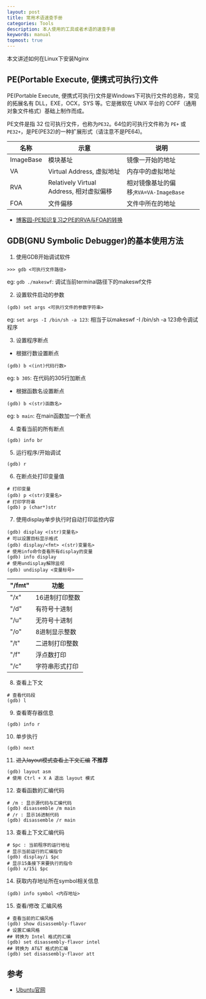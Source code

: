 ```yaml
---
layout: post
title: 常用术语速查手册
categories: Tools
description: 本人使用的工具或者术语的速查手册
keywords: manual
topmost: true
---
```


本文讲述如何在Linux下安装Nginx

## PE(Portable Execute, 便携式可执行)文件

PE(Portable Execute, 便携式可执行)文件是Windows下可执行文件的总称，常见的拓展名有 DLL，EXE，OCX，SYS 等。它是微软在 UNIX 平台的 COFF（通用对象文件格式）基础上制作而成。

PE文件是指 32 位可执行文件，也称为`PE32`。64位的可执行文件称为 `PE+` 或 `PE32+`，是PE(PE32)的一种扩展形式（请注意不是PE64)。

| 名称 | 示意 | 说明 |
| - | - | - |
| ImageBase | 模块基址 | 镜像一开始的地址 |
| VA | Virtual Address, 虚拟地址 | 内存中的虚拟地址 |
| RVA | Relatively Virtual Address, 相对虚拟偏移 | 相对镜像基址的偏移;`RVA=VA-ImageBase` |
| FOA | 文件偏移 | 文件中所在的地址 |

* [博客园-PE知识复习之PE的RVA与FOA的转换](https://www.cnblogs.com/gd-luojialin/p/11306135.html)


## GDB(GNU Symbolic Debugger)的基本使用方法

1. 使用GDB开始调试软件
```shell
>>> gdb <可执行文件路径>
```
eg: `gdb ./makeswf`: 调试当前terminal路径下的makeswf文件

2. 设置软件启动的参数
```shell
(gdb) set args <可执行文件的参数字符串>
```
eg: `set args -I /bin/sh -a 123`: 相当于以makeswf -I /bin/sh -a 123命令调试程序

3. 设置程序断点
- 根据行数设置断点
```shell
(gdb) b <(int)代码行数>
```
eg: `b 305`: 在代码的305行加断点

- 根据函数名设置断点
```shell
(gdb) b <(str)函数名>
```
eg: `b main`: 在main函数加一个断点

4. 查看当前的所有断点
```shell
(gdb) info br
```

5. 运行程序/开始调试
```shell
(gdb) r
```

6. 在断点处打印变量值
```shell
# 打印变量
(gdb) p <(str)变量名>
# 打印字符串
(gdb) p (char*)str
```

7. 使用display单步执行时自动打印监控内容
```shell
(gdb) display <(str)变量名>
# 可以设置目标显示格式
(gdb) display/<fmt> <(str)变量名>
# 使用info命令查看所有display的变量
(gdb) info display
# 使用undisplay解除监视
(gdb) undisplay <变量标号>
```

| "\/fmt" | 功能 |
| - | - |
| "\/x" | 16进制打印整数 |
| "\/d" | 有符号十进制 |
| "\/u" | 无符号十进制 |
| "\/o" | 8进制显示整数 |
| "\/t" | 二进制打印整数 |
| "\/f" | 浮点数打印 |
| "\/c" | 字符串形式打印 |


8. 查看上下文
```shell
# 查看代码段
(gdb) l
```

9. 查看寄存器信息
```shell
(gdb) info r
```

10. 单步执行
```shell
(gdb) next
```

11.  ~~进入layout模式查看上下文汇编~~  **不推荐**
```shell
(gdb) layout asm
# 使用 Ctrl + X A 退出 layout 模式
```

12. 查看函数的汇编代码
```shell
# /m : 显示源代码与汇编代码
(gdb) disassemble /m main
# /r : 显示16进制代码
(gdb) disassemble /r main
```

13. 查看上下文汇编代码
```shell
# $pc : 当前程序的运行地址
# 显示当前运行的汇编指令
(gdb) display/i $pc
# 显示15条接下来要执行的指令
(gdb) x/15i $pc
```

14. 获取内存地址所在symbol相关信息
```shell
(gdb) info symbol <内存地址>
```

15. 查看/修改 汇编风格
```shell
# 查看当前的汇编风格
(gdb) show disassembly-flavor
# 设置汇编风格
## 转换为 Intel 格式的汇编 
(gdb) set disassembly-flavor intel 
## 转换为 AT&T 格式的汇编 
(gdb) set disassembly-flavor att
```

## 参考

- [Ubuntu官网][1]

[1]: https://ubuntu.com/
